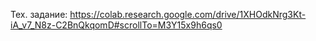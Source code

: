 Тех. задание: https://colab.research.google.com/drive/1XHOdkNrg3Kt-iA_v7_N8z-C2BnQkqomD#scrollTo=M3Y15x9h6qs0
